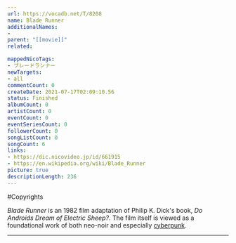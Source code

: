 ```yaml
---
url: https://vocadb.net/T/8208
name: Blade Runner
additionalNames: 
- 
parent: "[[movie]]"
related:

mappedNicoTags:
- ブレードランナー
newTargets:
- all
commentCount: 0
createDate: 2021-07-17T02:09:10.56
status: Finished
albumCount: 0
artistCount: 0
eventCount: 0
eventSeriesCount: 0
followerCount: 0
songListCount: 0
songCount: 6
links: 
- https://dic.nicovideo.jp/id/661915
- https://en.wikipedia.org/wiki/Blade_Runner
picture: true
descriptionLength: 236
---
```


#Copyrights

*Blade Runner* is an 1982 film adaptation of Philip K. Dick's book, *Do Androids Dream of Electric Sheep?*. The film itself is viewed as a foundational work of both neo-noir and especially [cyberpunk](https://vocadb.net/T/82/cyberpunk).

---


